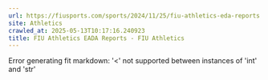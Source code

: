 ```yaml
---
url: https://fiusports.com/sports/2024/11/25/fiu-athletics-eda-reports.aspx
site: Athletics
crawled_at: 2025-05-13T10:17:16.240923
title: FIU Athletics EADA Reports - FIU Athletics
---
```


Error generating fit markdown: '<' not supported between instances of 'int' and 'str'